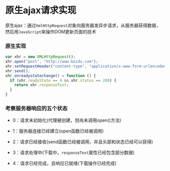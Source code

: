 <!--
 * @Date: 2021-04-22 18:56:28
 * @LastEditors: 郑烨锟
 * @LastEditTime: 2021-04-22 19:09:39
 * @tags:
 *  - 原生
 *  - ajax
-->
# 原生ajax请求实现

原生ajax：通过`XmlHttpRequest`对象向服务器发异步请求，从服务器获得数据，然后用`JavaScript`来操作DOM更新页面的技术

### 原生实现

```js
var xhr = new XMLHttpRequest();
xhr.open("post", "http://www.baidu.com");
xhr.setRequestHeader("content-type", "application/x-www-form-urlencoded");
xhr.send();
xhr.onreadystatechange() = function () {
  if (xhr.readyState == 4 && xhr.status == 200) {
    return xhr.responseText;
  }
}
```

### 考察服务器响应的五个状态

* 0：请求未初始化(代理被创建，但尚未调用open()方法) 

* 1：服务器连接已经建立(open函数已经被调用)

* 2：请求已经接收(send函数已经被调用，并且头部和状态已经可以获得)

* 3：请求处理中(下载中，`responseText`属性已经包含部分数据)

* 4：请求已经完成，且响应已就绪(下载操作已经完成)
